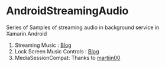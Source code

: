 # AndroidStreamingAudio
Series of Samples of streaming audio in background service in Xamarin.Android

1. Streaming Music : [Blog](http://blog.xamarin.com/background-audio-streaming-with-xamarin.android/)
2. Lock Screen Music Controls : [Blog](http://blog.xamarin.com/lock-screen-music-controls-in-xamarin.android/)
3. MediaSessionCompat: Thanks to [martijn00](http://github.com/martijn00)
